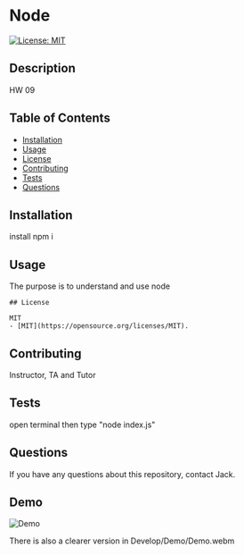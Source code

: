 # Node

  [![License: MIT](https://img.shields.io/badge/License-MIT-yellow.svg)](https://opensource.org/licenses/MIT)

  ## Description
  HW 09

  ## Table of Contents
  - [Installation](#installation)
  - [Usage](#usage)
  - [License](#license)
  - [Contributing](#contributing)
  - [Tests](#tests)
  - [Questions](#questions)

  ## Installation
  install npm i 

  ## Usage
  The purpose is to understand and use node

  
    ## License

    MIT
    - [MIT](https://opensource.org/licenses/MIT).
    

  ## Contributing
  Instructor, TA and Tutor

  ## Tests
  open terminal then type "node index.js"

  ## Questions
  If you have any questions about this repository, contact Jack.

  ## Demo
  ![Demo](./Develop/Demo/Demo-gif.gif)

  There is also a clearer version in Develop/Demo/Demo.webm
  
